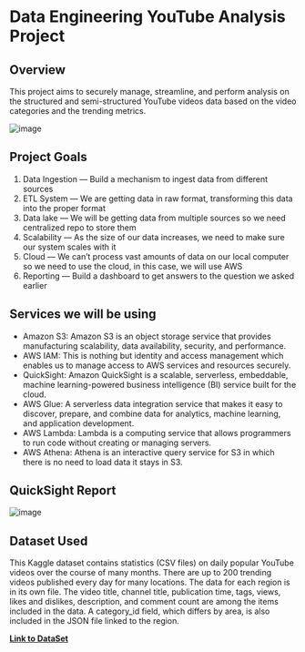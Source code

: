 # Data Engineering YouTube Analysis Project
## Overview
This project aims to securely manage, streamline, and perform analysis on the structured and semi-structured YouTube videos data based on the video categories and the trending metrics.

![image](https://github.com/samt1s/AWS_youtube_analysis/assets/96880313/d6692112-fd55-4dfb-8b8f-2ebfd0eba742)

## Project Goals
1. Data Ingestion — Build a mechanism to ingest data from different sources
2. ETL System — We are getting data in raw format, transforming this data into the proper format
3. Data lake — We will be getting data from multiple sources so we need centralized repo to store them
4. Scalability — As the size of our data increases, we need to make sure our system scales with it
5. Cloud — We can’t process vast amounts of data on our local computer so we need to use the cloud, in this case, we will use AWS
6. Reporting — Build a dashboard to get answers to the question we asked earlier

## Services we will be using

* Amazon S3: Amazon S3 is an object storage service that provides manufacturing scalability, data availability, security, and performance.
* AWS IAM: This is nothing but identity and access management which enables us to manage access to AWS services and resources securely.
* QuickSight: Amazon QuickSight is a scalable, serverless, embeddable, machine learning-powered business intelligence (BI) service built for the cloud.
* AWS Glue: A serverless data integration service that makes it easy to discover, prepare, and combine data for analytics, machine learning, and application development.
* AWS Lambda: Lambda is a computing service that allows programmers to run code without creating or managing servers.
* AWS Athena: Athena is an interactive query service for S3 in which there is no need to load data it stays in S3.

## QuickSight Report
![image](https://github.com/samt1s/AWS_youtube_analysis/assets/96880313/bd2d71bc-4d22-4f0a-92a8-b046f116461e)

## Dataset Used
This Kaggle dataset contains statistics (CSV files) on daily popular YouTube videos over the course of many months. There are up to 200 trending videos published every day for many locations. The data for each region is in its own file. The video title, channel title, publication time, tags, views, likes and dislikes, description, and comment count are among the items included in the data. A category_id field, which differs by area, is also included in the JSON file linked to the region.


__[Link to DataSet](https://www.kaggle.com/datasets/datasnaek/youtube-new)__

